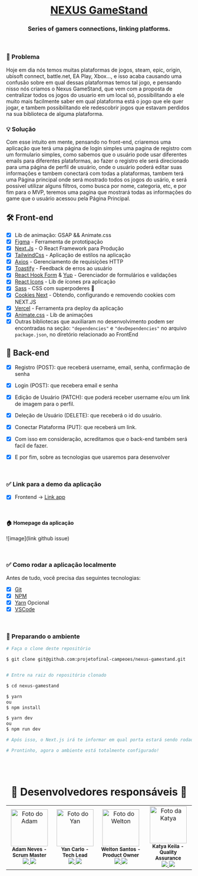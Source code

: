 <h1 align="center">
    <a href="https://linktr.ee/nexusgamestand">NEXUS GameStand</a>
</h1>

<h3 align="center">Series of gamers connections, linking platforms.</h3>

<br/>

### 🤔 Problema
Hoje em dia nós temos muitas plataformas de jogos, steam, epic, origin, ubisoft connect, battle.net, EA Play, Xbox..., e isso acaba causando uma confusão sobre em qual dessas plataformas temos tal jogo, e pensando nisso nós criamos o Nexus GameStand, que vem com a proposta de centralizar todos os jogos do usuario em um local só, possibilitando a ele muito mais facilmente saber em qual plataforma está o jogo que ele quer jogar, e tambem possibilitando ele redescobrir jogos que estavam perdidos na sua biblioteca de alguma plataforma.

### 💡 Solução
Com esse intuito em mente, pensando no front-end, criaremos uma aplicação que terá uma página de login simples uma pagina de registro com um formulario simples, como sabemos que o usuário pode usar diferentes emails para diferentes plataformas, ao fazer o registro ele será direcionado para uma página de perfil de usuário, onde o usuário poderá editar suas informações e tambem conectará com todas a plataformas, tambem terá uma Página principal onde será mostrado todos os jogos do usário, e será possivel utilizar alguns filtros, como busca por nome, categoria, etc, e por fim para o MVP, teremos uma pagina que mostrará todas as informações do game que o usuário acessou pela Página Principal.


## 🛠 Front-end
- [x] Lib de animação: GSAP && Animate.css
- [x] [Figma](https://www.figma.com/) - Ferramenta de prototipação
- [x] [Next.Js](https://vitejs.dev/) - O React Framework para Produção
- [x] [TailwindCss](https://tailwindcss.com/) - Aplicação de estilos na aplicação
- [x] [Axios](https://axios-http.com/ptbr/docs/intro) - Gerenciamento de requisições HTTP
- [x] [Toastify](https://fkhadra.github.io/react-toastify/introduction) - Feedback de erros ao usuário
- [x] [React Hook Form](https://reactrouter.com/) & [Yup](https://www.npmjs.com/package/yup) - Gerenciador de formulários e validações
- [x] [React Icons](https://react-icons.github.io/react-icons/) - Lib de ícones pra aplicação
- [x] [Sass](https://sass-lang.com/) - CSS com superpoderes 👀
- [x] [Cookies Next](https://openbase.com/js/cookies-next) - Obtendo, configurando e removendo cookies com NEXT.JS
- [x] [Vercel](https://vercel.com/) - Ferramenta pra deploy da aplicação
- [x] [Animate.css](https://animate.style/) - Lib de animações
- [x] Outras bibliotecas que auxiliaram no desenvolvimento podem ser encontradas na seção: `"dependencies"` e `"devDependencies"` no arquivo `package.json`, no diretório relacionado ao FrontEnd

## 🔨 Back-end
- [x] Registro (POST): que receberá username, email, senha, confirmação de senha
- [x] Login (POST): que recebera email e senha
- [x] Edição de Usuário (PATCH): que poderá receber username e/ou um link de imagem para o perfil.
- [x] Deleção de Usuário (DELETE): que receberá o id do usuário.
- [x] Conectar Plataforma (PUT): que receberá um link.
- [x] Com isso em consideração, acreditamos que o back-end também será facil de fazer.
- [x] E por fim, sobre as tecnologias que usaremos para desenvolver


<br/>

### ✅ Link para a demo da aplicação

- [x] Frontend -> <a href="https://nexus-gamestand.vercel.app/">Link app</a>

<br/>

#### 🏠 Homepage da aplicação

![image](link github issue)

<br/>

### ✅ Como rodar a aplicação localmente

Antes de tudo, você precisa das seguintes tecnologias:

- [x] [Git](https://git-scm.com)
- [x] [NPM](https://www.npmjs.com/)
- [x] [Yarn](https://classic.yarnpkg.com/lang/en/docs/install/#windows-stable) Opcional
- [x] [VSCode](https://code.visualstudio.com/)

<br/>

### 🎲 Preparando o ambiente

```bash
# Faça o clone deste repositório

$ git clone git@github.com:projetofinal-campeoes/nexus-gamestand.git


# Entre na raiz do repositório clonado

$ cd nexus-gamestand

$ yarn
ou
$ npm install

$ yarn dev
ou 
$ npm run dev

# Após isso, o Next.js irá te informar em qual porta estará sendo rodada sua aplicação. Basta segurar a tecla CTRL e clicar no link do localhost!!

# Prontinho, agora o ambiente está totalmente configurado!
```

<br/>

<br/>

<h1 align="center">👥 Desenvolvedores responsáveis 👥</h1> 

<table align="center">
  <tr>
    <td align="center">
        <img src="https://avatars.githubusercontent.com/u/93692439?v=4" width="100px;" alt="Foto do Adam"/><br>        
        <sub>
          <b>Adam Neves - Scrum Master</b> <br/>
            <a href="https://github.com/adamsnows" target="_blank"><img src="https://img.shields.io/badge/GitHub-100000?style=for-the-badge&logo=github&logoColor=white" target="_blank"/>
            <a href="https://www.linkedin.com/in/adam-neves/" target="_blank"><img src="https://img.shields.io/badge/-LinkedIn-%230077B5?style=for-the-badge&logo=linkedin&logoColor=white" target="_blank"/>
        </sub>
    </td>
    <td align="center">
        <img src="https://avatars.githubusercontent.com/u/40778394?v=4" width="100px;" alt="Foto do Yan"/><br>        
        <sub>
            <b>Yan Carlo - Tech Lead</b> <br/>
            <a href="https://github.com/yancarlodev" target="_blank"><img src="https://img.shields.io/badge/GitHub-100000?style=for-the-badge&logo=github&logoColor=white" target="_blank"/>
                <a href="https://www.linkedin.com/in/yancarlodev/" target="_blank"><img src="https://img.shields.io/badge/-LinkedIn-%230077B5?style=for-the-badge&logo=linkedin&logoColor=white" target="_blank"/>
        </sub>
    </td>
    <td align="center">
        <img src="https://avatars.githubusercontent.com/u/88001200?v=4" width="100px;" alt="Foto do Welton"/><br>        
        <sub>
          <b>Welton Santos - Product Owner</b> <br/>
            <a href="https://github.com/WeltonSantosFr" target="_blank"><img src="https://img.shields.io/badge/GitHub-100000?style=for-the-badge&logo=github&logoColor=white" target="_blank"/>
                <a href="https://www.linkedin.com/in/welton-santos-7a2b7b214/" target="_blank"><img src="https://img.shields.io/badge/-LinkedIn-%230077B5?style=for-the-badge&logo=linkedin&logoColor=white" target="_blank"/>
        </sub>
    </td>
      <td align="center">
        <img src="https://i.imgur.com/yVKFKmI.png" width="100px;" alt="Foto da Katya"/><br>          
        <sub>
          <b>Katya Keila - Quality Assurance</b>  <br/>
            <a href="https://github.com/katyakeila" target="_blank"><img src="https://img.shields.io/badge/GitHub-100000?style=for-the-badge&logo=github&logoColor=white" target="_blank"/>
                <a href="https://www.linkedin.com/in/katya-oliveira/" target="_blank"><img src="https://img.shields.io/badge/-LinkedIn-%230077B5?style=for-the-badge&logo=linkedin&logoColor=white" target="_blank"/>
        </sub>
    </td>
    
  </tr>
</table>
